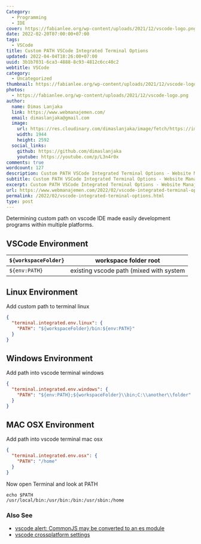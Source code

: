 ```yaml
---
Category:
  - Programming
  - IDE
cover: https://fabianlee.org/wp-content/uploads/2021/12/vscode-logo.png
date: 2022-02-20T07:00:00+07:00
tags:
  - VSCode
title: Custom PATH VSCode Integrated Terminal Options
updated: 2022-04-04T18:26:00+07:00
uuid: 3b1b7031-6ca3-4888-8c93-4812c6cc40c2
webtitle: VSCode
category:
  - Uncategorized
thumbnail: https://fabianlee.org/wp-content/uploads/2021/12/vscode-logo.png
photos:
  - https://fabianlee.org/wp-content/uploads/2021/12/vscode-logo.png
author:
  name: Dimas Lanjaka
  link: https://www.webmanajemen.com/
  email: dimaslanjaka@gmail.com
  image:
    url: https://res.cloudinary.com/dimaslanjaka/image/fetch/https://imgdb.net/images/3600.jpg
    width: 1944
    height: 2592
  social_links:
    github: https://github.com/dimaslanjaka
    youtube: https://youtube.com/p/L3n4r0x
comments: true
wordcount: 127
description: Custom PATH VSCode Integrated Terminal Options - Website Manajemen Indonesia
subtitle: Custom PATH VSCode Integrated Terminal Options - Website Manajemen Indonesia
excerpt: Custom PATH VSCode Integrated Terminal Options - Website Manajemen Indonesia
url: https://www.webmanajemen.com/2022/02/vscode-integrated-terminal-options.html
permalink: /2022/02/vscode-integrated-terminal-options.html
type: post
---
```


Determining custom path on vscode IDE made easily development programs within multiple platforms.

## VSCode Environment
| `${workspaceFolder}` | workspace folder root                   |
| -------------------- | --------------------------------------- |
| `${env:PATH}`        | existing vscode path (mixed with system |

## Linux Environment
Add custom path to terminal linux
```json
{
  "terminal.integrated.env.linux": {
    "PATH": "${workspaceFolder}/bin:${env:PATH}"
  }
}
```

## Windows Environment
Add path into vscode terminal windows
```json
{
  "terminal.integrated.env.windows": {
    "PATH": "${env:PATH};${workspaceFolder}\\bin;C:\\another\\folder"
  }
}
```

## MAC OSX Environment
Add path into vscode terminal mac osx
```json
{
  "terminal.integrated.env.osx": {
    "PATH": "/home"
  }
}
```
Now open Terminal and look at PATH
```shell
echo $PATH
/usr/local/bin:/usr/bin:/bin:/usr/sbin:/home
```

### Also See
- [vscode alert: CommonJS may be converted to an es module](/2022/03/26/file-is-a-commonjs-module-it-may-be-converted-to-an-es-module.html)
- [vscode crossplatform settings](/p/search.html?q=vscode+crossplatform+setting)